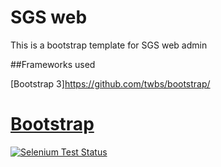 SGS web
===

This is a bootstrap template for SGS web admin

##Frameworks used

[Bootstrap 3]https://github.com/twbs/bootstrap/

# [Bootstrap](http://getbootstrap.com)
[![Selenium Test Status](https://saucelabs.com/browser-matrix/bootstrap.svg)](https://saucelabs.com/u/bootstrap)

